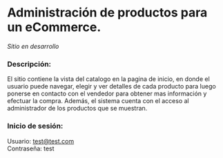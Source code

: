 # Administración de productos para un eCommerce.

_Sitio en desarrollo_

### Descripción:
El sitio contiene la vista del catalogo en la pagina de inicio, en donde el usuario puede navegar, elegir y ver detalles de cada producto para luego ponerse en contacto con el vendedor para obtener mas información y efectuar la compra. 
Además, el sistema cuenta con el acceso al administrador de los productos que se muestran.

### Inicio de sesión:
Usuario: test@test.com </br>
Contraseña: test

